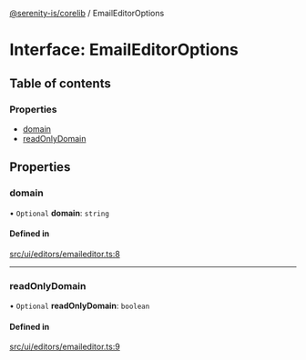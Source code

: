 [@serenity-is/corelib](../README.md) / EmailEditorOptions

# Interface: EmailEditorOptions

## Table of contents

### Properties

- [domain](EmailEditorOptions.md#domain)
- [readOnlyDomain](EmailEditorOptions.md#readonlydomain)

## Properties

### domain

• `Optional` **domain**: `string`

#### Defined in

[src/ui/editors/emaileditor.ts:8](https://github.com/serenity-is/serenity/blob/master/packages/corelib/src/ui/editors/emaileditor.ts#L8)

___

### readOnlyDomain

• `Optional` **readOnlyDomain**: `boolean`

#### Defined in

[src/ui/editors/emaileditor.ts:9](https://github.com/serenity-is/serenity/blob/master/packages/corelib/src/ui/editors/emaileditor.ts#L9)
